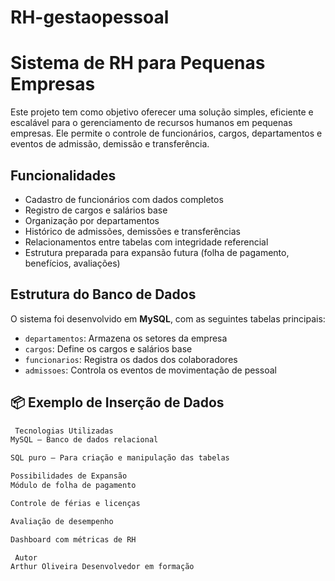 # RH-gestaopessoal

# Sistema de RH para Pequenas Empresas
Este projeto tem como objetivo oferecer uma solução simples, eficiente e escalável para o gerenciamento de recursos humanos em pequenas empresas. Ele permite o controle de funcionários, cargos, departamentos e eventos de admissão, demissão e transferência.

## Funcionalidades

- Cadastro de funcionários com dados completos
- Registro de cargos e salários base
- Organização por departamentos
- Histórico de admissões, demissões e transferências
- Relacionamentos entre tabelas com integridade referencial
- Estrutura preparada para expansão futura (folha de pagamento, benefícios, avaliações)

##  Estrutura do Banco de Dados

O sistema foi desenvolvido em **MySQL**, com as seguintes tabelas principais:

- `departamentos`: Armazena os setores da empresa
- `cargos`: Define os cargos e salários base
- `funcionarios`: Registra os dados dos colaboradores
- `admissoes`: Controla os eventos de movimentação de pessoal

## 📦 Exemplo de Inserção de Dados

```sql
 Tecnologias Utilizadas
MySQL – Banco de dados relacional

SQL puro – Para criação e manipulação das tabelas

Possibilidades de Expansão
Módulo de folha de pagamento

Controle de férias e licenças

Avaliação de desempenho

Dashboard com métricas de RH

 Autor
Arthur Oliveira Desenvolvedor em formação
